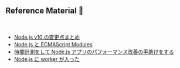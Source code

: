 <!-- background: ref -->

## Reference Material 💁

<br />

- [Node.js v10 の変更点まとめ](http://blog.hiroppy.me/entry/node10)
- [Node.js と ECMAScript Modules](http://blog.hiroppy.me/entry/nodejs-esm)
- [時間計測をして Node.js アプリのパフォーマンス改善の手助けをする](http://blog.hiroppy.me/entry/performance-timing-api-with-node.js)
- [Node.js に worker が入った](http://blog.hiroppy.me/entry/worker_threads)
